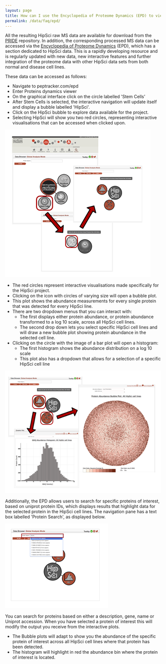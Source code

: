 ```yaml
---
layout: page
title: How can I use the Encyclopedia of Proteome Dynamics (EPD) to view HipSci data?
permalink: /data/faq/epd/
---
```


All the resulting HipSci raw MS data are available for download from the [PRIDE](http://www.ebi.ac.uk/pride) repository. In addition, the corresponding processed MS data can be accessed via the [Encyclopedia of Proteome Dynamics](https://www.peptracker.com/epd/) (EPD), which has a section dedicated to HipSci data. This is a rapidly developing resource and is regularly updated with new data, new interactive features and further integration of the proteome data with other HipSci data sets from both normal and disease cell lines.

These data can be accessed as follows:

* Navigate to peptracker.com/epd
* Enter Proteins dynamics viewer
* On the graphical interface click on the circle labelled 'Stem Cells'
* After Stem Cells is selected, the interactive navigation will update itself and display a bubble labelled 'HipSci'.
* Click on the HipSci bubble to explore data available for the project.
* Selecting HipSci will show you two red circles, representing interactive visualisations that can be accessed when clicked upon.

<img src="/img/datafaq11.png" class="faqimage">


* The red circles represent interactive visualisations made specifically for the HipSci project.
* Clicking on the icon with circles of varying size will open a bubble plot.
* This plot shows the abundance measurements for every single protein that was detected for every HipSci line.
* There are two dropdown menus that you can interact with:
  * The first displays either protein abundance, or protein abundance transformed to a log 10 scale, across all HipSci cell lines.
  * The second drop down lets you select specific HipSci cell lines and will draw a new bubble plot showing protein abundance in the selected cell line.
* Clicking on the circle with the image of a bar plot will open a histogram:
  * The first histogram shows the abundance distribution on a log 10 scale
  * This plot also has a dropdown that allows for a selection of a specific HipSci cell line

<img src="/img/datafaq12.png" class="faqimage">

Additionally, the EPD allows users to search for specific proteins of interest, based on uniprot protein IDs, which displays results that highlight data for the selected protein in the HipSci cell lines. The navigation pane has a text box labelled 'Protein Search', as displayed below.

<img src="/img/datafaq13.png" class="faqimage">

You can search for proteins based on either a description, gene, name or Uniprot accession. When you have selected a protein of interest this will modify the output you receive from the interactive plots.


* The Bubble plots will adapt to show you the abundance of the specific protein of interest across all HipSci cell lines where that protein has been detected.
* The histogram will highlight in red the abundance bin where the protein of interest is located.
